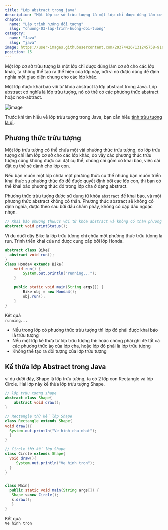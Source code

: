 ```yaml
---
title: "Lớp abstract trong java"
description: "Một lớp cơ sở trừu tượng là một lớp chỉ được dùng làm cơ sở cho các lớp khác, ta không thể tạo ra thể hiện của lớp này, bởi vì nó được dùng để định nghĩa một giao diện chung cho các lớp khác"
chapter:
  name: "Lập trình hướng đối tượng"
  slug: "chuong-03-lap-trinh-huong-doi-tuong"
category:
  name: "Java"
  slug: "java"
image: https://user-images.githubusercontent.com/29374426/131245758-916ed8f2-11d1-4808-b7d4-d1890ad3cc1c.png
position: 15
---
```


Một lớp cơ sở trừu tượng là một lớp chỉ được dùng làm cơ sở cho các lớp khác, ta không thể tạo ra thể hiện của lớp này, bởi vì nó được dùng để định nghĩa một giao diện chung cho các lớp khác.

Một lớp được khai báo với từ khóa abstract là lớp abstract trong Java. Lớp abstract có nghĩa là lớp trừu tượng, nó có thể có các phương thức abstract hoặc non-abtract.

![image](https://user-images.githubusercontent.com/29374426/131245758-916ed8f2-11d1-4808-b7d4-d1890ad3cc1c.png)

Trước khi tìm hiểu về lớp trừu tượng trong Java, bạn cần hiểu [tính trừu tượng là gì](/bai-viet/java/tinh-truu-tuong-trong-java).

## Phương thức trừu tượng

Một lớp trừu tượng có thể chứa một vài phương thức trừu tượng, do lớp trừu tượng chỉ làm lớp cơ sở cho các lớp khác, do vậy các phương thức trừu tượng cũng không được cài đặt cụ thể, chúng chỉ gồm có khai báo, việc cài đặt cụ thể sẽ dành cho lớp con.

Nếu bạn muốn một lớp chứa một phương thức cụ thể nhưng bạn muốn triển khai thực sự phương thức đó để được quyết định bởi các lớp con, thì bạn có thể khai báo phương thức đó trong lớp cha ở dạng abstract.

Phương thức trừu tượng được sử dụng từ khóa `abstract` để khai báo, và một phương thức abstract không có thân. Phương thức abstract sẽ không có định nghĩa, được theo sau bởi dấu chấm phảy, không có cặp dấu ngoặc nhọn.

<content-example />

```java
// Khai báo phương thwucs với từ khóa abstract và không có thân phương thức
abstract void printStatus();
```

<div class="example">Ví dụ dưới dây Bike là lớp trừu tượng chỉ chứa một phương thức trừu tượng là run. Trình triển khai của nó được cung cấp bởi lớp Honda.</div>

```java
abstract class Bike{
  abstract void run();
}
class Honda4 extends Bike{
    void run() {
        System.out.println("running...");
    }

    public static void main(String args[]) {
        Bike obj = new Honda4();
        obj.run();
    }
}
```

<div class="window">
  <div class="window-header">
    <div class="action-buttons"></div>
    <span class="title-popup">Kết quả</span>
  </div>
  <div class="window-body">
    <code>running...</code>
    </div>
</div>

<content-info>
<ul>
  <li>Nếu trong lớp có phương thức trừu tượng thì lớp đó phải được khai báo là trừu tượng</li>
  <li>Nếu một lớp kế thừa từ lớp trừu tượng thì: hoặc chúng phải ghi đè tất cả các phương thức ảo của lớp cha, hoặc lớp đó phải là lớp trừu tượng</li>
  <li>Không thể tạo ra đối tượng của lớp trừu tượng</li>
</ul>
</content-info>

## Kế thừa lớp Abstract trong Java

<div class="example">
ví dụ dưới đây, Shape là lớp trừu tượng, ta có 2 lớp con Rectangle và lớp Circle. Hai lớp này kế thừa lớp trừu tượng Shape.
</div>

```java
// lớp trừu tượng shape
abstract class Shape{
    abstract void draw();
}

// Rectangle thừ kế lớp Shape
class Rectangle extends Shape{
void draw(){
  System.out.println("Ve hinh chu nhat");
  }
}

// Circle thừ kế lớp Shape
class Circle extends Shape{
  void draw(){
     System.out.println("Ve hinh tron");
  }
}


class Main{
  public static void main(String args[]) {
   Shape s=new Circle();
   s.draw();
   }
}
```

<div class="window">
  <div class="window-header">
    <div class="action-buttons"></div>
    <span class="title-popup">Kết quả</span>
  </div>
  <div class="window-body">
    <code>Ve hinh tron</code>
    </div>
</div>
